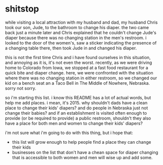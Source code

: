 # shitstop

while visiting a local attraction with my husband and dad, my husband Chris took our son, Jude, to the bathroom to change his diaper.  the two came back just a minute later and Chris explained that he couldn't change Jude's diaper because there was no changing station in the men's restroom.  i looked to the door of the women's, saw a sticker indicating the presence of a changing table there, then took Jude in and changed his diaper.

this is not the first time Chris and i have found ourselves in this situation, and annoying as it is, it's not even the worst.  recently, as we were driving home to Colorado from Iowa, we stopped at a fast food restaurant for a quick bite and diaper change.  here, we were confronted with the situation where there was no changing station in either restroom, so we changed our kid on a bench seat an a Taco Bell in The Middle of Nowhere, Nebraska.  sorry not sorry.

so i'm starting this list.  i know this README has a lot of actual words, but help me add places.  i mean, it's 2015.  why shouldn't dads have a clean place to change their kids' diapers?  and do people in Nebraska just not change their babies?  and if an establishment is visited often enough to provide (or be required to provide) a public restroom, shouldn't they also have a place for both men and women to change their kids' diapers?

i'm not sure what i'm going to do with this thing, but i hope that:

* this list will grow enough to help people find a place they can change their kids
* businesses on the list that don't have a chean space for diaper changing that is accessible to both women and men will wise up and add some.
